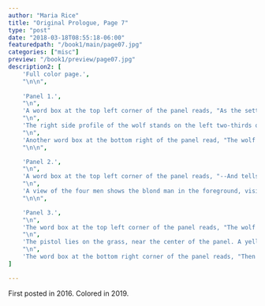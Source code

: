 ```yaml
---
author: "Maria Rice"
title: "Original Prologue, Page 7"
type: "post"
date: "2018-03-18T08:55:18-06:00"
featuredpath: "/book1/main/page07.jpg"
categories: ["misc"]
preview: "/book1/preview/page07.jpg"
description2: [
    'Full color page.',
    "\n\n",
    
    'Panel 1.',
    "\n",
    'A word box at the top left corner of the panel reads, "As the settlers and native stop struggling and STARE AT IT..."',
    "\n",
    'The right side profile of the wolf stands on the left two-thirds of the panel, turning his head to frown at the viewer. His narrow yellow eyes and the polished stone on his chest gleam brightly against his shiny black fur. A thick yellow glow surrounds him, contrasting with the purple background of the panel.',
    "\n",
    'Another word box at the bottom right of the panel read, "The wolf SPEAKS--"',
    "\n\n",

    'Panel 2.',
    "\n",
    'A word box at the top left corner of the panel reads, "--And tells them that this land is a GIFT, but not one worth KILLING for."',
    "\n",
    'A view of the four men shows the blond man in the foreground, visible from the knees, up, standing at the far right. In the background, the other three men lie sprawled on the ground, turning in alarm to look in the same direction as the blond man at something off-screen and to the right. On the far left sits the settler with the black shirt, holding his arm. His gun and hat lie on either side of him. A yard to his left, the native lies with his belly to the grass as he looks over his left shoulder. Just to his right, the man in the yellow shirt crawls back, away from his opponent. The sky above them grows even lighter.',
    "\n\n",

    'Panel 3.',
    "\n",
    'The word box at the top left corner of the panel reads, "The wolf commands them to STOP FIGHTING and SHARE THE LAND."',
    "\n",
    'The pistol lies on the grass, near the center of the panel. A yellow glow streaks over it, from the bottom of the panel to the top, with a loud "FWOOSH". ',
    "\n",
    'The word box at the bottom right corner of the panel reads, "Then the wolf VANISHES before their very eyes."',
]

---
```


First posted in 2016.
Colored in 2019.
